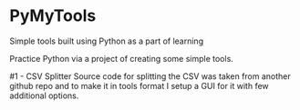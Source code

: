# PyMyTools
Simple tools built using Python as a part of learning

Practice Python via a project of creating some simple tools.

#1 - CSV Splitter
Source code for splitting the CSV was taken from another github repo and to make it in tools format I setup a GUI for it with few additional options.

